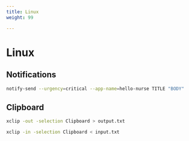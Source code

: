 ```yaml
---
title: Linux
weight: 99

---
```


# Linux

## Notifications

```bash
notify-send --urgency=critical --app-name=hello-nurse TITLE "BODY"
```

## Clipboard

```bash
xclip -out -selection Clipboard > output.txt

xclip -in -selection Clipboard < input.txt
```
